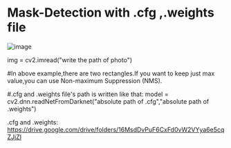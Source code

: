 # Mask-Detection with .cfg ,.weights file
![image](https://user-images.githubusercontent.com/63494351/156134001-b66f064b-55fd-4929-933f-2db7abfbf4cb.png)

img = cv2.imread("write the path of photo")

#In above example,there are two rectangles.If you want to keep just max value,you can use Non-maximum Suppression (NMS).

#.cfg and .weights file's path is written like that:
model = cv2.dnn.readNetFromDarknet("absolute path of .cfg","absolute path of .weights")

.cfg and .weights:
https://drive.google.com/drive/folders/16MsdDvPuF6CxFd0vW2VYya6e5cqZJjZI
